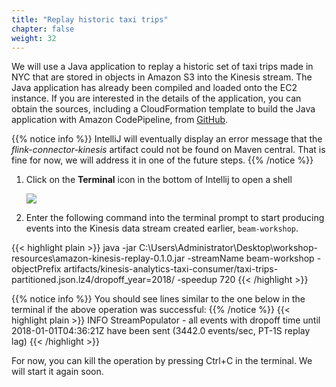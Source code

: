 ```yaml
---
title: "Replay historic taxi trips"
chapter: false
weight: 32
---
```


We will use a Java application to replay a historic set of taxi trips made in NYC that are stored in objects in Amazon S3 into the Kinesis stream.
The Java application has already been compiled and loaded onto the EC2 instance. If you are interested in the details of the application, you can obtain the sources, including a CloudFormation template to build the Java application with Amazon CodePipeline, from [GitHub](https://github.com/aws-samples/amazon-kinesis-analytics-beam-taxi-consumer).

{{% notice info %}}
IntelliJ will eventually display an error message that the _flink-connector-kinesis_ artifact could not be found on Maven central. That is fine for now, we will address it in one of the future steps.
{{% /notice %}}

1.  Click on the **Terminal** icon in the bottom of Intellij to open a shell

    ![](/images/intellij-3-ingest.png)

1.  Enter the following command into the terminal prompt to start producing events into the Kinesis data stream created earlier, `beam-workshop`.

{{< highlight plain >}}
java -jar C:\Users\Administrator\Desktop\workshop-resources\amazon-kinesis-replay-0.1.0.jar -streamName beam-workshop -objectPrefix artifacts/kinesis-analytics-taxi-consumer/taxi-trips-partitioned.json.lz4/dropoff_year=2018/ -speedup 720
{{< /highlight >}}

{{% notice info %}}
You should see lines similar to the one below in the terminal if the above operation was successful:
{{% /notice %}}
{{< highlight plain >}}
INFO   StreamPopulator - all events with dropoff time until 2018-01-01T04:36:21Z have been sent (3442.0 events/sec, PT-1S replay lag)
{{< /highlight >}}

For now, you can kill the operation by pressing Ctrl+C in the terminal. We will start it again soon.